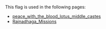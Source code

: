 This flag is used in the following pages:
 - [peace_with_the_blood_lotus_middle_castes](../events/peace_with_the_blood_lotus_middle_castes.md)
 - [Rajnadhaga_Missions](../missions/Rajnadhaga_Missions.md)
